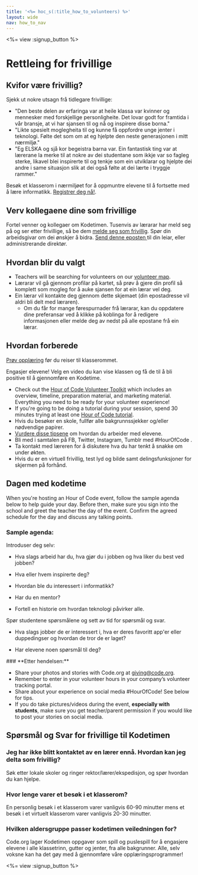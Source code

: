 ```yaml
---
title: '<%= hoc_s(:title_how_to_volunteers) %>'
layout: wide
nav: how_to_nav
---
```

<%= view :signup_button %>

# Rettleing for frivillige

## Kvifor være frivillig?

Sjekk ut nokre utsagn frå tidlegare frivillige:

- "Den beste delen av erfaringa var at heile klassa var kvinner og mennesker med forskjellige personligheite. Det lovar godt for framtida i vår bransje, at vi har sjansen til og nå og inspirere disse borna."
- "Likte spesielt moglegheita til og kunne få oppfordre unge jenter i teknologi. Følte det som om at eg hjelpte den neste generasjonen i mitt nærmiljø."
- "Eg ELSKA og sjå kor begeistra barna var. Ein fantastisk ting var at lærerane la merke til at nokre av dei studentane som ikkje var so fagleg sterke, likavel blei inspirerte til og tenkje som ein utviklarar og hjelpte dei andre i same situasjon slik at dei også følte at dei lærte i tryggje rammer."

Besøk et klasserom i nærmiljøet for å oppmuntre elevene til å fortsette med å lære informatikk. [Registrer deg nå!](https://code.org/volunteer/engineer).

## Verv kollegaene dine som frivillige

Fortel venner og kollegaer om Kodetimen. Tusenvis av lærarar har meld seg på og ser etter frivillige, så be dem [melde seg som frivillig](https://code.org/volunteer). Spør din arbeidsgivar om dei ønskjer å bidra. [Send denne eposten ](https://hourofcode.com/promote/resources#email)til din leiar, eller administrerande direktør.

## Hvordan blir du valgt

- Teachers will be searching for volunteers on our [volunteer map](https://code.org/volunteer/local).
- Lærarar vil gå gjennom profilar på kartet, så prøv å gjere din profil så komplett som mogleg for å auke sjansen for at ein lærar vel deg.
- Ein lærar vil kontakte deg gjennom dette skjemaet (din epostadresse vil aldri bli delt med læraren). 
  - Om du får for mange førespurnader frå lærarar, kan du oppdatere dine preferansar ved å klikke på koblinga for å redigere informasjonen eller melde deg av nedst på alle epostane frå ein lærar. 

## Hvordan forberede

[ Prøv opplæring](hourofcode.com/learn) før du reiser til klasserommet.

Engasjer elevene! Velg en video du kan vise klassen og få de til å bli positive til å gjennomføre en Kodetime.

- Check out the [Hour of Code Volunteer Toolkit](/files/hoc-volunteer-toolkit.pdf) which includes an overview, timeline, preparation material, and marketing material. Everything you need to be ready for your volunteer experience!
- If you're going to be doing a tutorial during your session, spend 30 minutes trying at least one [Hour of Code tutorial](<%= resolve_url('/learn') %>).
- Hvis du besøker en skole, fullfør alle bakgrunnssjekker og/eller nødvendige papirer.
- [Vurdere disse tipsene](https://code.org/files/CSTT_Volunteers.pdf) om hvordan du arbeider med elevene.
- Bli med i samtalen på FB, Twitter, Instagram, Tumblr med #HourOfCode .
- Ta kontakt med læreren for å diskutere hva du har tenkt å snakke om under økten.
- Hvis du er en virtuell frivillig, test lyd og bilde samt delingsfunksjoner for skjermen på forhånd.

## Dagen med kodetime

When you're hosting an Hour of Code event, follow the sample agenda below to help guide your day. Before then, make sure you sign into the school and greet the teacher the day of the event. Confirm the agreed schedule for the day and discuss any talking points.

### **Sample agenda:**

Introduser deg selv: </ul>

- Hva slags arbeid har du, hva gjør du i jobben og hva liker du best ved jobben?
- Hva eller hvem inspirerte deg?
- Hvordan ble du interessert i informatikk?
- Har du en mentor?
- Fortell en historie om hvordan teknologi påvirker alle.</ul></td> </tr> 
  Spør studentene spørsmålene og sett av tid for spørsmål og svar. </ul>
  
  - Hva slags jobber de er interessert i, hva er deres favoritt app'er eller duppedingser og hvordan de tror de er laget? 
  - Har elevene noen spørsmål til deg?</ul></td> </tr> 
    </tbody> </table> 
    ### **Etter hendelsen:**
    
    - Share your photos and stories with Code.org at giving@code.org.
    - Remember to enter in your volunteer hours in your company’s volunteer tracking portal.
    - Share about your experience on social media #HourOfCode! See below for tips. 
    - If you do take pictures/videos during the event, **especially with students**, make sure you get teacher/parent permission if you would like to post your stories on social media.
    ## Spørsmål og Svar for frivillige til Kodetimen
    
    ### **Jeg har ikke blitt kontaktet av en lærer ennå. Hvordan kan jeg delta som frivillig?**
    
    Søk etter lokale skoler og ringer rektor/lærer/ekspedisjon, og spør hvordan du kan hjelpe.
    
    ### **Hvor lenge varer et besøk i et klasserom?**
    
    En personlig besøk i et klasserom varer vanligvis 60-90 minutter mens et besøk i et virtuelt klasserom varer vanligvis 20-30 minutter.
    
    ### **Hvilken aldersgruppe passer kodetimen veiledningen for?**
    
    Code.org lager Kodetimen oppgaver som spill og puslespill for å engasjere elevene i alle klassetrinn, gutter og jenter, fra alle bakgrunner. Alle, selv voksne kan ha det gøy med å gjennomføre våre opplæringsprogrammer!
    
    <%= view :signup_button %>